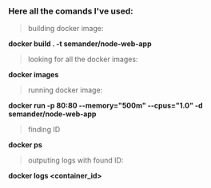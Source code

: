 ### Here all the comands I've used:

> building docker image:

**docker build . -t semander/node-web-app**

> looking for all the docker images:

**docker images**

> running docker image:

**docker run -p 80:80 --memory="500m" --cpus="1.0" -d semander/node-web-app**

> finding ID

**docker ps**

> outputing logs with found ID:

**docker logs <container_id>**
